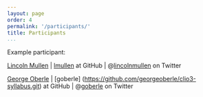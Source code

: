 ```yaml
---
layout: page
order: 4
permalink: '/participants/'
title: Participants
...
```


Example participant:

[Lincoln Mullen](http://lincolnmullen.com) | 
[lmullen](https://github.com/lmullen) at GitHub | 
@[lincolnmullen](https://twitter.com/lincolnmullen) on Twitter

[George Oberle](http://georgeoberle.org/earlyrepublic/) |
[goberle] (https://github.com/georgeoberle/clio3-syllabus.git) at GitHub |
@[goberle](https://twitter.com/goberle) on Twitter
